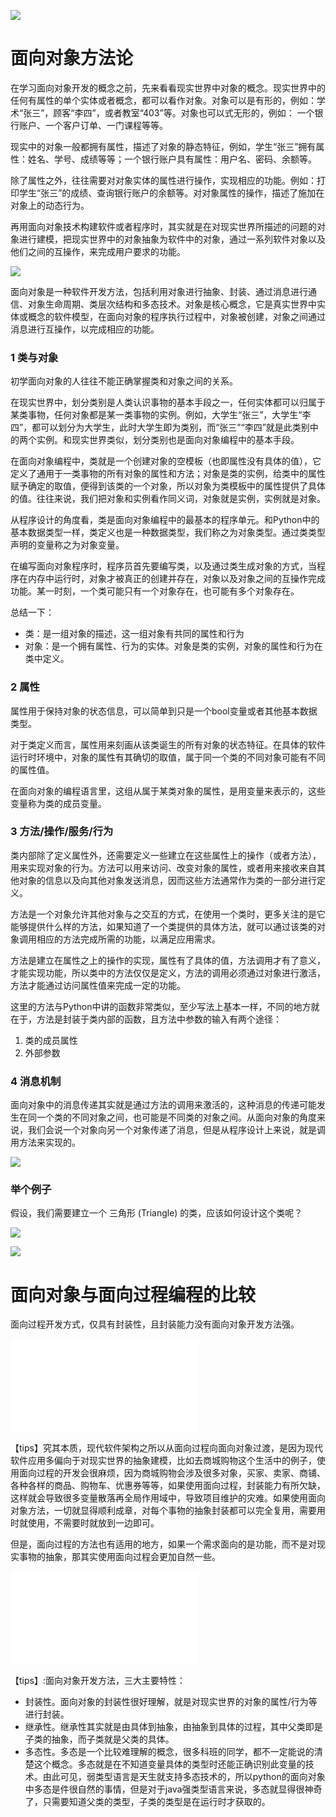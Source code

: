 ![](../正则表达式/images/编程规范.png)

# 面向对象方法论

在学习面向对象开发的概念之前，先来看看现实世界中对象的概念。现实世界中的任何有属性的单个实体或者概念，都可以看作对象。对象可以是有形的，例如：学术“张三”，顾客“李四”，或者教室“403”等。对象也可以式无形的，例如： 一个银行账户、一个客户订单、一门课程等等。

现实中的对象一般都拥有属性，描述了对象的静态特征，例如，学生“张三”拥有属性：姓名、学号、成绩等等；一个银行账户具有属性：用户名、密码、余额等。

除了属性之外，往往需要对对象实体的属性进行操作，实现相应的功能。例如：打印学生“张三”的成绩、查询银行账户的余额等。对对象属性的操作，描述了施加在对象上的动态行为。

再用面向对象技术构建软件或者程序时，其实就是在对现实世界所描述的问题的对象进行建模，把现实世界中的对象抽象为软件中的对象，通过一系列软件对象以及他们之间的互操作，来完成用户要求的功能。

![](./images/对象的概念.jpg)

面向对象是一种软件开发方法，包括利用对象进行抽象、封装、通过消息进行通信、对象生命周期、类层次结构和多态技术。对象是核心概念，它是真实世界中实体或概念的软件模型，在面向对象的程序执行过程中，对象被创建，对象之间通过消息进行互操作，以完成相应的功能。

### 1 类与对象

初学面向对象的人往往不能正确掌握类和对象之间的关系。

在现实世界中，划分类别是人类认识事物的基本手段之一，任何实体都可以归属于某类事物，任何对象都是某一类事物的实例。例如，大学生“张三”，大学生“李四”，都可以划分为大学生，此时大学生即为类别，而“张三”“李四”就是此类别中的两个实例。和现实世界类似，划分类别也是面向对象编程中的基本手段。

在面向对象编程中，类就是一个创建对象的空模板（也即属性没有具体的值），它定义了通用于一类事物的所有对象的属性和方法；对象是类的实例，给类中的属性赋予确定的取值，便得到该类的一个对象，所以对象为类模板中的属性提供了具体的值。往往来说，我们把对象和实例看作同义词，对象就是实例，实例就是对象。

从程序设计的角度看，类是面向对象编程中的最基本的程序单元。和Python中的基本数据类型一样，类定义也是一种数据类型，我们称之为对象类型。通过类类型声明的变量称之为对象变量。

在编写面向对象程序时，程序员首先要编写类，以及通过类生成对象的方式，当程序在内存中运行时，对象才被真正的创建并存在，对象以及对象之间的互操作完成功能。某一时刻，一个类可能只有一个对象存在，也可能有多个对象存在。

总结一下：
- 类：是一组对象的描述，这一组对象有共同的属性和行为
- 对象：是一个拥有属性、行为的实体。对象是类的实例，对象的属性和行为在类中定义。

### 2 属性

属性用于保持对象的状态信息，可以简单到只是一个bool变量或者其他基本数据类型。

对于类定义而言，属性用来刻画从该类诞生的所有对象的状态特征。在具体的软件运行时环境中，对象的属性有其确切的取值，属于同一个类的不同对象可能有不同的属性值。

在面向对象的编程语言里，这组从属于某类对象的属性，是用变量来表示的，这些变量称为类的成员变量。


### 3 方法/操作/服务/行为

类内部除了定义属性外，还需要定义一些建立在这些属性上的操作（或者方法），用来实现对象的行为。方法可以用来访问、改变对象的属性，或者用来接收来自其他对象的信息以及向其他对象发送消息，因而这些方法通常作为类的一部分进行定义。

方法是一个对象允许其他对象与之交互的方式，在使用一个类时，更多关注的是它能够提供什么样的方法，如果知道了一个类提供的具体方法，就可以通过该类的对象调用相应的方法完成所需的功能，以满足应用需求。

方法是建立在属性之上的操作的实现，属性有了具体的值，方法调用才有了意义，才能实现功能，所以类中的方法仅仅是定义，方法的调用必须通过对象进行激活，方法才能通过访问属性值来完成一定的功能。

这里的方法与Python中讲的函数非常类似，至少写法上基本一样，不同的地方就在于，方法是封装于类内部的函数，且方法中参数的输入有两个途径：
1. 类的成员属性
2. 外部参数

### 4 消息机制

面向对象中的消息传递其实就是通过方法的调用来激活的，这种消息的传递可能发生在同一个类的不同对象之间，也可能是不同类的对象之间。从面向对象的角度来说，我们会说一个对象向另一个对象传递了消息，但是从程序设计上来说，就是调用方法来实现的。

![](./images/CS架构.png)

### 举个例子 

假设，我们需要建立一个 三角形 (Triangle) 的类，应该如何设计这个类呢？

![](./images/类Point.jpg)

![](./images/类Triangle.jpg)


# 面向对象与面向过程编程的比较


面向过程开发方式，仅具有封装性，且封装能力没有面向对象开发方法强。

![面向过程的开发方法](./资料/面向对象方法综述.pdf)

【tips】究其本质，现代软件架构之所以从面向过程向面向对象过渡，是因为现代软件应用多偏向于对现实世界的抽象建模，比如去商城购物这个生活中的例子，使用面向过程的开发会很麻烦，因为商城购物会涉及很多对象，买家、卖家、商铺、各种各样的商品、购物车、优惠券等等，如果使用面向过程，封装能力有所欠缺，这样就会导致很多变量散落再全局作用域中，导致项目维护的灾难。如果使用面向对象方法，一切就显得顺利成章，对每个事物的抽象封装都可以完全复用，需要用时就使用，不需要时就放到一边即可。

但是，面向过程的方法也有适用的地方，如果一个需求面向的是功能，而不是对现实事物的抽象，那其实使用面向过程会更加自然一些。



![面向对象核心思想](./资料/面向对象方法核心思想.pdf)

【tips】:面向对象开发方法，三大主要特性：

- 封装性。面向对象的封装性很好理解，就是对现实世界的对象的属性/行为等进行封装。
- 继承性。继承性其实就是由具体到抽象，由抽象到具体的过程，其中父类即是子类的抽象，而子类就是父类的具体。
- 多态性。多态是一个比较难理解的概念，很多科班的同学，都不一定能说的清楚这个概念。多态就是在不知道变量具体的类型时还能正确识别此变量的技术。由此可见，弱类型语言是天生就支持多态技术的，所以python的面向对象中多态是件很自然的事情，但是对于java强类型语言来说，多态就显得很神奇了，只需要知道父类的类型，子类的类型是在运行时才获取的。
